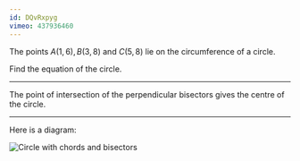 ```yaml
---
id: DQvRxpyg
vimeo: 437936460
---
```


The points $A(1,6), B(3,8)$ and $C(5,8)$ lie on the circumference of a circle.

Find the equation of the circle.

---

The point of intersection of the perpendicular bisectors gives the centre of the circle.

---

Here is a diagram:

![Circle with chords and bisectors](/img/learn/geom-16.svg)
